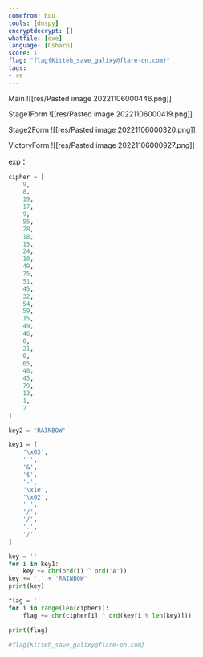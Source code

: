 ```yaml
---
comefrom: buu
tools: [dnspy]
encryptdecrypt: []
whatfile: [exe]
language: [Csharp]
score: 1
flag: "flag{Kitteh_save_galixy@flare-on.com}"
tags:
- re
---
```


Main
![[res/Pasted image 20221106000446.png]]

Stage1Form
![[res/Pasted image 20221106000419.png]]

Stage2Form
![[res/Pasted image 20221106000320.png]]

VictoryForm
![[res/Pasted image 20221106000927.png]]

exp：
```python
cipher = [
    9,
    8,
    19,
    17,
    9,
    55,
    28,
    18,
    15,
    24,
    10,
    49,
    75,
    51,
    45,
    32,
    54,
    59,
    15,
    49,
    46,
    0,
    21,
    0,
    65,
    48,
    45,
    79,
    13,
    1,
    2
]

key2 = 'RAINBOW'

key1 = [
    '\x03',
	' ',
	'&',
	'$',
	'-',
	'\x1e',
	'\x02',
	' ',
	'/',
	'/',
	'.',
	'/'
]

key = ''
for i in key1:
    key += chr(ord(i) ^ ord('A'))
key += ',' + 'RAINBOW'
print(key)

flag = ''
for i in range(len(cipher)):
    flag += chr(cipher[i] ^ ord(key[i % len(key)]))

print(flag)

#flag{Kitteh_save_galixy@flare-on.com}
```